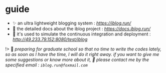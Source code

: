 # guide

* ✨ an ultra lightweight blogging system : *https://iblog.run/*
* 📖 the detailed docs about the iblog project : *https://docs.iblog.run/*
* 🔧 it's used to simulate the continuous integration and deployment : *http://49.233.79.152:8080/test/iblog*

!> 📖 *preparing for graduate school so that no time to write the codes lately, so as soon as I have the time, I will do it right away.  if you want to give me some suggestions or know more about it, 📧 please contact me by the specified email : `iblog.run@foxmail.com`*
